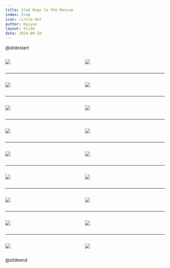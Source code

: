 ```yaml
---
title: Sled Dogs to the Rescue
index: true
icon: circle-dot
author: Haiyue
layout: Slide
date: 2024-09-20
---
```

 
@slidestart

<div style="display:flex">
<div style="flex:1">

![](/data/english/reading/Level-K/Sled%20Dogs%20to%20the%20Rescue/001.png)
</div>
<div style="flex:1">

![](/data/english/reading/Level-K/Sled%20Dogs%20to%20the%20Rescue/002.png)
</div>
</div>

---

<div style="display:flex">
<div style="flex:1">

![](/data/english/reading/Level-K/Sled%20Dogs%20to%20the%20Rescue/003.png)
</div>
<div style="flex:1">

![](/data/english/reading/Level-K/Sled%20Dogs%20to%20the%20Rescue/004.png)
</div>
</div>

---

<div style="display:flex">
<div style="flex:1">

![](/data/english/reading/Level-K/Sled%20Dogs%20to%20the%20Rescue/005.png)
</div>
<div style="flex:1">

![](/data/english/reading/Level-K/Sled%20Dogs%20to%20the%20Rescue/006.png)
</div>
</div>

---

<div style="display:flex">
<div style="flex:1">

![](/data/english/reading/Level-K/Sled%20Dogs%20to%20the%20Rescue/007.png)
</div>
<div style="flex:1">

![](/data/english/reading/Level-K/Sled%20Dogs%20to%20the%20Rescue/008.png)
</div>
</div>

---

<div style="display:flex">
<div style="flex:1">

![](/data/english/reading/Level-K/Sled%20Dogs%20to%20the%20Rescue/009.png)
</div>
<div style="flex:1">

![](/data/english/reading/Level-K/Sled%20Dogs%20to%20the%20Rescue/010.png)
</div>
</div>

---

<div style="display:flex">
<div style="flex:1">

![](/data/english/reading/Level-K/Sled%20Dogs%20to%20the%20Rescue/011.png)
</div>
<div style="flex:1">

![](/data/english/reading/Level-K/Sled%20Dogs%20to%20the%20Rescue/012.png)
</div>
</div>

---

<div style="display:flex">
<div style="flex:1">

![](/data/english/reading/Level-K/Sled%20Dogs%20to%20the%20Rescue/013.png)
</div>
<div style="flex:1">

![](/data/english/reading/Level-K/Sled%20Dogs%20to%20the%20Rescue/014.png)
</div>
</div>

---

<div style="display:flex">
<div style="flex:1">

![](/data/english/reading/Level-K/Sled%20Dogs%20to%20the%20Rescue/015.png)
</div>
<div style="flex:1">

![](/data/english/reading/Level-K/Sled%20Dogs%20to%20the%20Rescue/016.png)
</div>
</div>

---

<div style="display:flex">
<div style="flex:1">

![](/data/english/reading/Level-K/Sled%20Dogs%20to%20the%20Rescue/017.png)
</div>
<div style="flex:1">

![](/data/english/reading/Level-K/Sled%20Dogs%20to%20the%20Rescue/018.png)
</div>
</div>

@slideend